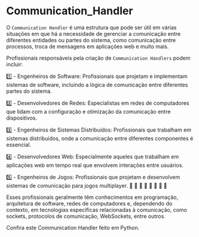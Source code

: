 # Communication_Handler
O `Communication Handler` é uma estrutura que pode ser útil em várias situações em que há a necessidade de gerenciar a comunicação entre diferentes entidades ou partes do sistema, como comunicação entre processos, troca de mensagens em aplicações web e muito mais. 

Profissionais responsáveis pela criação de `Communication Handlers` podem incluir:

1️⃣ - Engenheiros de Software: Profissionais que projetam e implementam sistemas de software, incluindo a lógica de comunicação entre diferentes partes do sistema.

2️⃣ - Desenvolvedores de Redes: Especialistas em redes de computadores que lidam com a configuração e otimização da comunicação entre dispositivos.

3️⃣ - Engenheiros de Sistemas Distribuídos: Profissionais que trabalham em sistemas distribuídos, onde a comunicação entre diferentes componentes é essencial.

4️⃣ - Desenvolvedores Web: Especialmente aqueles que trabalham em aplicações web em tempo real que envolvem interações entre usuários.

5️⃣ - Engenheiros de Jogos: Profissionais que projetam e desenvolvem sistemas de comunicação para jogos multiplayer.
🚀 🚀 🚀 🚀 🚀 🚀 🚀 🚀 

Esses profissionais geralmente têm conhecimentos em programação, arquitetura de software, redes de computadores e, dependendo do contexto, em tecnologias específicas relacionadas à comunicação, como sockets, protocolos de comunicação, WebSockets, entre outros.

Confira este Communication Handler feito em Python.

